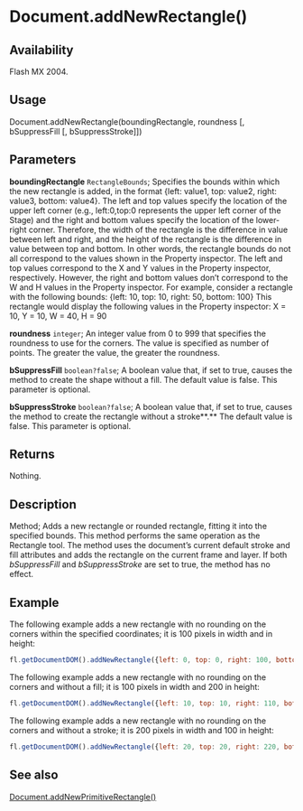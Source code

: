 # Document.addNewRectangle()

## Availability

Flash MX 2004.

## Usage

Document.addNewRectangle(boundingRectangle, roundness [, bSuppressFill [, bSuppressStroke]])

## Parameters

**boundingRectangle** `RectangleBounds`; Specifies the bounds within which the new rectangle is added, in the format
{left: value1, top: value2, right: value3, bottom: value4}. The left and top values specify the location of the upper left corner (e.g., left:0,top:0 represents the upper left corner of the Stage) and the right and bottom values specify the location of the lower-right corner. Therefore, the width of the rectangle is the difference in value between left and right, and the height of the rectangle is the difference in value between top and bottom.
In other words, the rectangle bounds do not all correspond to the values shown in the Property inspector. The left and top values correspond to the X and Y values in the Property inspector, respectively. However, the right and bottom values don’t correspond to the W and H values in the Property inspector. For example, consider a rectangle with the following bounds:
{left: 10, top: 10, right: 50, bottom: 100}
This rectangle would display the following values in the Property inspector:
X = 10, Y = 10, W = 40, H = 90

**roundness** `integer`; An integer value from 0 to 999 that specifies the roundness to use for the corners. The value is specified as number of points. The greater the value, the greater the roundness.

**bSuppressFill** `boolean?false`; A boolean value that, if set to true, causes the method to create the shape without a fill. The default value is false. This parameter is optional.

**bSuppressStroke** `boolean?false`; A boolean value that, if set to true, causes the method to create the rectangle without a stroke**.** The default value is false. This parameter is optional.

## Returns

Nothing.

## Description

Method; Adds a new rectangle or rounded rectangle, fitting it into the specified bounds. This method performs the same operation as the Rectangle tool. The method uses the document’s current default stroke and fill attributes and adds the rectangle on the current frame and layer. If both *bSuppressFill* and *bSuppressStroke* are set to true, the method has no effect.

## Example

The following example adds a new rectangle with no rounding on the corners within the specified coordinates; it is 100 pixels in width and in height:

```javascript
fl.getDocumentDOM().addNewRectangle({left: 0, top: 0, right: 100, bottom: 100}, 0);
```

The following example adds a new rectangle with no rounding on the corners and without a fill; it is 100 pixels in width and 200 in height:

```javascript
fl.getDocumentDOM().addNewRectangle({left: 10, top: 10, right: 110, bottom: 210}, 0, true);
```

The following example adds a new rectangle with no rounding on the corners and without a stroke; it is 200 pixels in width and 100 in height:

```javascript
fl.getDocumentDOM().addNewRectangle({left: 20, top: 20, right: 220, bottom: 120}, 0, false, true);
```

## See also

[Document.addNewPrimitiveRectangle()](../Document_object/Document8.md)
